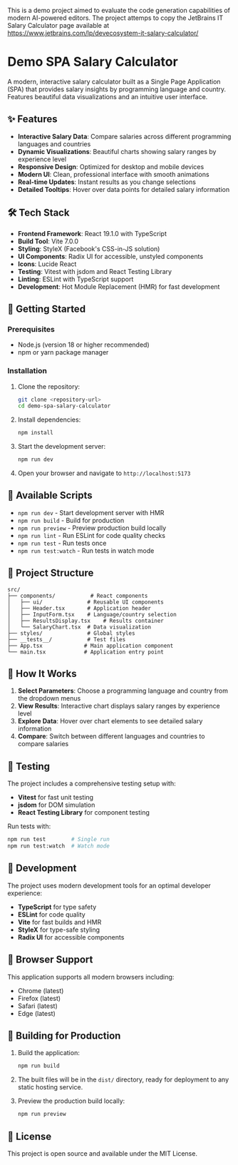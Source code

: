 This is a demo project aimed to evaluate the code generation capabilities of modern AI-powered editors. The project attemps to copy the JetBrains IT Salary Calculator page available at https://www.jetbrains.com/lp/devecosystem-it-salary-calculator/

# Demo SPA Salary Calculator

A modern, interactive salary calculator built as a Single Page Application (SPA) that provides salary insights by programming language and country. Features beautiful data visualizations and an intuitive user interface.

## ✨ Features

- **Interactive Salary Data**: Compare salaries across different programming languages and countries
- **Dynamic Visualizations**: Beautiful charts showing salary ranges by experience level
- **Responsive Design**: Optimized for desktop and mobile devices
- **Modern UI**: Clean, professional interface with smooth animations
- **Real-time Updates**: Instant results as you change selections
- **Detailed Tooltips**: Hover over data points for detailed salary information

## 🛠️ Tech Stack

- **Frontend Framework**: React 19.1.0 with TypeScript
- **Build Tool**: Vite 7.0.0
- **Styling**: StyleX (Facebook's CSS-in-JS solution)
- **UI Components**: Radix UI for accessible, unstyled components
- **Icons**: Lucide React
- **Testing**: Vitest with jsdom and React Testing Library
- **Linting**: ESLint with TypeScript support
- **Development**: Hot Module Replacement (HMR) for fast development

## 🚀 Getting Started

### Prerequisites

- Node.js (version 18 or higher recommended)
- npm or yarn package manager

### Installation

1. Clone the repository:
   ```bash
   git clone <repository-url>
   cd demo-spa-salary-calculator
   ```

2. Install dependencies:
   ```bash
   npm install
   ```

3. Start the development server:
   ```bash
   npm run dev
   ```

4. Open your browser and navigate to `http://localhost:5173`

## 📝 Available Scripts

- `npm run dev` - Start development server with HMR
- `npm run build` - Build for production
- `npm run preview` - Preview production build locally
- `npm run lint` - Run ESLint for code quality checks
- `npm run test` - Run tests once
- `npm run test:watch` - Run tests in watch mode

## 📁 Project Structure

```
src/
├── components/           # React components
│   ├── ui/              # Reusable UI components
│   ├── Header.tsx       # Application header
│   ├── InputForm.tsx    # Language/country selection
│   ├── ResultsDisplay.tsx    # Results container
│   └── SalaryChart.tsx  # Data visualization
├── styles/              # Global styles
├── __tests__/           # Test files
├── App.tsx             # Main application component
└── main.tsx            # Application entry point
```

## 🎯 How It Works

1. **Select Parameters**: Choose a programming language and country from the dropdown menus
2. **View Results**: Interactive chart displays salary ranges by experience level
3. **Explore Data**: Hover over chart elements to see detailed salary information
4. **Compare**: Switch between different languages and countries to compare salaries

## 🧪 Testing

The project includes a comprehensive testing setup with:

- **Vitest** for fast unit testing
- **jsdom** for DOM simulation
- **React Testing Library** for component testing

Run tests with:
```bash
npm run test        # Single run
npm run test:watch  # Watch mode
```

## 🔧 Development

The project uses modern development tools for an optimal developer experience:

- **TypeScript** for type safety
- **ESLint** for code quality
- **Vite** for fast builds and HMR
- **StyleX** for type-safe styling
- **Radix UI** for accessible components

## 📱 Browser Support

This application supports all modern browsers including:
- Chrome (latest)
- Firefox (latest)
- Safari (latest)
- Edge (latest)

## 🚀 Building for Production

1. Build the application:
   ```bash
   npm run build
   ```

2. The built files will be in the `dist/` directory, ready for deployment to any static hosting service.

3. Preview the production build locally:
   ```bash
   npm run preview
   ```

## 📄 License

This project is open source and available under the MIT License.
